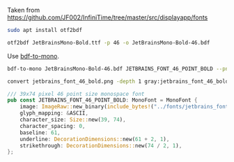 Taken from https://github.com/JF002/InfiniTime/tree/master/src/displayapp/fonts

```bash
sudo apt install otf2bdf

otf2bdf JetBrainsMono-Bold.ttf -p 46 -o JetBrainsMono-Bold-46.bdf
```

Use [bdf-to-mono](https://github.com/embedded-graphics/embedded-graphics/tree/master/tools/bdf-to-mono).

```bash
bdf-to-mono JetBrainsMono-Bold-46.bdf JETBRAINS_FONT_46_POINT_BOLD --png jetbrains_font_46_bold.png

convert jetbrains_font_46_bold.png -depth 1 gray:jetbrains_font_46_bold.raw
```

```rust
/// 39x74 pixel 46 point size monospace font
pub const JETBRAINS_FONT_46_POINT_BOLD: MonoFont = MonoFont {
    image: ImageRaw::new_binary(include_bytes!("../fonts/jetbrains_font_46_bold.raw"), 624),
    glyph_mapping: &ASCII,
    character_size: Size::new(39, 74),
    character_spacing: 0,
    baseline: 61,
    underline: DecorationDimensions::new(61 + 2, 1),
    strikethrough: DecorationDimensions::new(74 / 2, 1),
};
```

